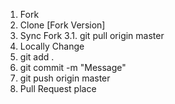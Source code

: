
1. Fork
2. Clone [Fork Version]
3. Sync Fork 
3.1. git pull origin master 
4. Locally Change 
5. git add .
5. git commit -m "Message"
6. git push origin master
7. Pull Request place 